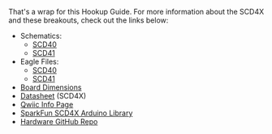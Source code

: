 That's a wrap for this Hookup Guide. For more information about the SCD4X and these breakouts, check out the links below:

* Schematics:
    * [SCD40](./assets/board_files/SparkFun_Qwiic_CO2_Sensor_SCD40.pdf)
    * [SCD41](./assets/board_files/SparkFun_Qwiic_CO2_Sensor_SCD41.pdf)
* Eagle Files:
    * [SCD40](./assets/board_files/SparkFun_Qwiic_CO2_Sensor_SCD40.zip)
    * [SCD41](./assets/board_files/SparkFun_Qwiic_CO2_Sensor_SCD41.zip)
* [Board Dimensions](./assets/board_files/SparkFun_Qwiic_CO2_Sensor_SCD4x-Dimensions.png)
* [Datasheet](./assets/component_documentation/Sensirion_CO2_Sensors_SCD4x_Datasheet.pdf) (SCD4X)
* [Qwiic Info Page](https://www.sparkfun.com/qwiic)
* [SparkFun SCD4X Arduino Library](https://github.com/sparkfun/SparkFun_SCD4x_Arduino_Library)
* [Hardware GitHub Repo](https://github.com/sparkfun/SparkFun_Qwiic_CO2_Sensor_SCD4X)
